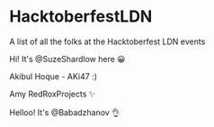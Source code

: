 # HacktoberfestLDN
A list of all the folks at the Hacktoberfest LDN events

Hi!  It's @SuzeShardlow here 😀

Akibul Hoque - AKi47 :)

Amy RedRoxProjects :sparkles:

Helloo! It's @Babadzhanov :ok_hand: